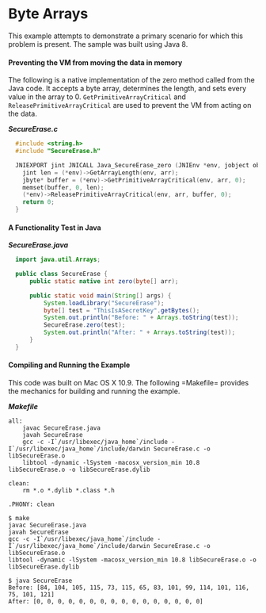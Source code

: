 # Byte Arrays

This example attempts to demonstrate a primary scenario for which this
problem is present. The sample was built using Java 8.

#### Preventing the VM from moving the data in memory

The following is a native implementation of the zero method called
from the Java code. It accepts a byte array, determines the length,
and sets every value in the array to 0. `GetPrimitiveArrayCritical`
and `ReleasePrimitiveArrayCritical` are used to prevent the VM from
acting on the data.

***SecureErase.c***
```C
  #include <string.h>
  #include "SecureErase.h"

  JNIEXPORT jint JNICALL Java_SecureErase_zero (JNIEnv *env, jobject obj, jarray arr) {
    jint len = (*env)->GetArrayLength(env, arr);
    jbyte* buffer = (*env)->GetPrimitiveArrayCritical(env, arr, 0);
    memset(buffer, 0, len);
    (*env)->ReleasePrimitiveArrayCritical(env, arr, buffer, 0);
    return 0;
  }
```

#### A Functionality Test in Java

***SecureErase.java***
```java
  import java.util.Arrays;

  public class SecureErase {
      public static native int zero(byte[] arr);

      public static void main(String[] args) {
          System.loadLibrary("SecureErase");
          byte[] test = "ThisIsASecretKey".getBytes();
          System.out.println("Before: " + Arrays.toString(test));
          SecureErase.zero(test);
          System.out.println("After: " + Arrays.toString(test));
      }
  }
```

#### Compiling and Running the Example

This code was built on Mac OS X 10.9. The following =Makefile=
provides the mechanics for building and running the example.

***Makefile***
```make
all:
	javac SecureErase.java
	javah SecureErase
	gcc -c -I`/usr/libexec/java_home`/include -I`/usr/libexec/java_home`/include/darwin SecureErase.c -o libSecureErase.o
	libtool -dynamic -lSystem -macosx_version_min 10.8 libSecureErase.o -o libSecureErase.dylib

clean:
	rm *.o *.dylib *.class *.h

.PHONY: clean
```

```
$ make
javac SecureErase.java
javah SecureErase
gcc -c -I`/usr/libexec/java_home`/include -I`/usr/libexec/java_home`/include/darwin SecureErase.c -o libSecureErase.o
libtool -dynamic -lSystem -macosx_version_min 10.8 libSecureErase.o -o libSecureErase.dylib

$ java SecureErase
Before: [84, 104, 105, 115, 73, 115, 65, 83, 101, 99, 114, 101, 116, 75, 101, 121]
After: [0, 0, 0, 0, 0, 0, 0, 0, 0, 0, 0, 0, 0, 0, 0, 0]
```
